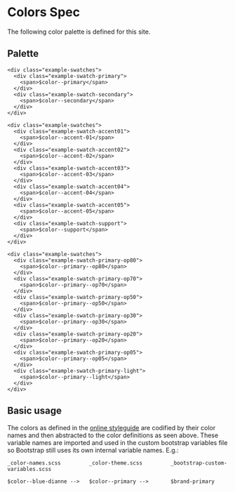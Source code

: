 ﻿<link rel="stylesheet" href="css/example.css" />

# Colors Spec

The following color palette is defined for this site.

## Palette

```example
<div class="example-swatches">
  <div class="example-swatch-primary">
    <span>$color--primary</span>
  </div>
  <div class="example-swatch-secondary">
    <span>$color--secondary</span>
  </div>
</div>

<div class="example-swatches">
  <div class="example-swatch-accent01">
    <span>$color--accent-01</span>
  </div>
  <div class="example-swatch-accent02">
    <span>$color--accent-02</span>
  </div>
  <div class="example-swatch-accent03">
    <span>$color--accent-03</span>
  </div>
  <div class="example-swatch-accent04">
    <span>$color--accent-04</span>
  </div>
  <div class="example-swatch-accent05">
    <span>$color--accent-05</span>
  </div>
  <div class="example-swatch-support">
    <span>$color--support</span>
  </div>
</div>

<div class="example-swatches">
  <div class="example-swatch-primary-op80">
    <span>$color--primary--op80</span>
  </div>
  <div class="example-swatch-primary-op70">
    <span>$color--primary--op70</span>
  </div>
  <div class="example-swatch-primary-op50">
    <span>$color--primary--op50</span>
  </div>
  <div class="example-swatch-primary-op30">
    <span>$color--primary--op30</span>
  </div>
  <div class="example-swatch-primary-op20">
    <span>$color--primary--op20</span>
  </div>
  <div class="example-swatch-primary-op05">
    <span>$color--primary--op05</span>
  </div>
  <div class="example-swatch-primary-light">
    <span>$color--primary--light</span>
  </div>
</div>
```


## Basic usage
The colors as defined in the [online styleguide](https://app.frontify.com/document/79284#/basics/colors) are codified by their color names and then abstracted to the color definitions as seen above.
These variable names are imported and used in the custom bootstrap variables file so Bootstrap still uses its own internal variable names. E.g.:

```pre
_color-names.scss         _color-theme.scss         _bootstrap-custom-variables.scss

$color--blue-dianne -->   $color--primary -->       $brand-primary
```
